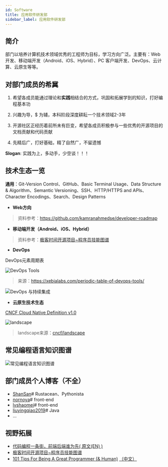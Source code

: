 ```yaml
---
id: Software
title: 应用软件研发部
sidebar_label: 应用软件研发部
---
```


## 简介

部门以培养计算机技术领域优秀的工程师为目标，学习方向广泛。主要有：Web 开发、移动端开发（Android、iOS、Hybrid）、PC 客户端开发、DevOps、云计算、云原生等等。

## 对部门成员的希冀

1. 希望各成员能通过理论和**实践**相结合的方式，巩固和拓展学到的知识，打好编程基本功

2. 兴趣为导，$ 为辅，本科阶段深度耕耘一个技术领域2-3年

3. 开源社区正经历着前所未有巨变，希望各成员积极参与一些优秀的开源项目的文档贡献和代码贡献

4. 先精后广，打好基础，精了自然广，不留遗憾

**Slogan**: 实践为上，多动手，少空谈！！！

## 技术生态一览

**通用**：Git-Version Control、GitHub、Basic Terminal Usage、Data Structure & Algorithm、Semantic Versioning、SSH、HTTP/HTTPS and APIs、Character Encodings、Search、Design Patterns

- **Web方向**

>资料参考：https://github.com/kamranahmedse/developer-roadmap

- **移动端开发（Android、iOS、Hybrid）**

>资料参考：[极客时间开源项目~程序员技能图谱](https://github.com/TeamStuQ/skill-map)

- **DevOps**

DevOps元素周期表

![DevOps Tools](https://cdn.jsdelivr.net/gh/ssmath/mypic/img/20200206221649.png)

>来源：https://xebialabs.com/periodic-table-of-devops-tools/

![DevOps 与持续集成](https://s1.ax1x.com/2020/09/20/wTjbjO.png)

- **云原生技术生态**

[CNCF Cloud Native Definition v1.0](https://github.com/cncf/toc/blob/master/DEFINITION.md)

![landscape](https://cdn.jsdelivr.net/gh/ssmath/mypic/img/20200206223436.png)

>landscape来源：[cncf/landscape](https://github.com/cncf/landscape)

## 常见编程语言知识图谱

![常见编程语言知识图谱](https://i.loli.net/2020/03/21/DFoVM85LNkGEeOn.png)

## 部门成员个人博客（不全）

- [ShanSan](https://yeshan333.github.io/)# Rustacean、Pythonista
- [nornoya](https://nornoya.github.io/)# front-end
- [lvshaomei](https://lvshaomei.github.io/)# front-end
- [liuyingqiao2019](https://tangmenjue.top/)# Java
- ...

## 视野拓展

- [代码编程一条街，前端后端谁为先](https://mp.weixin.qq.com/s?__biz=MzUxMzcxMzE5Ng==&mid=2247492181&idx=1&sn=487749078ca500dedd29042a141e29ec&chksm=f9525716ce25de004a2597a5cc468e433b0819ef1e599a1e030dc9f99df5f629aa70cd742d05&mpshare=1&scene=23&srcid=&sharer_sharetime=1566024560814&sharer_shareid=4d09c35f897e38c8ae8043ee7861db58#rd)[( 原文(EN) )](https://www.excellentwebworld.com/backend-vs-frontend/)
- [极客时间开源项目~程序员技能图谱](https://github.com/TeamStuQ/skill-map)
- [101 Tips For Being A Great Programmer (& Human)](https://dev.to/emmawedekind/101-tips-for-being-a-great-programmer-human-36nl) [（中文）](https://mp.weixin.qq.com/s?__biz=MzI1ODk2Mjk0Nw==&mid=2247484517&idx=1&sn=e070108f90f2b0589eb7b26e746b6819&chksm=ea016709dd76ee1f5079f1559ffdc33d17ab7a36ebd098739071f82eef0aff66464c21949af4&mpshare=1&scene=23&srcid=&sharer_sharetime=1563894573705&sharer_shareid=4d09c35f897e38c8ae8043ee7861db58#rd)
